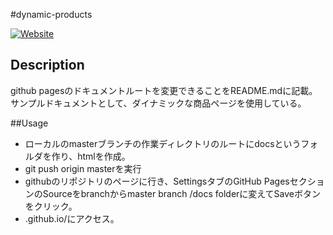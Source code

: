 #dynamic-products

[![Website](https://img.shields.io/website-up-down-green-red/http/shields.io.svg)](https://fk2000.github.io/dynamic-products/)

## Description

github pagesのドキュメントルートを変更できることをREADME.mdに記載。
サンプルドキュメントとして、ダイナミックな商品ページを使用している。

##Usage
+ ローカルのmasterブランチの作業ディレクトリのルートにdocsというフォルダを作り、htmlを作成。
+ git push origin masterを実行
+ githubのリポジトリのページに行き、SettingsタブのGitHub PagesセクションのSourceをbranchからmaster branch /docs folderに変えてSaveボタンをクリック。
+ <user>.github.io/<branch>にアクセス。

